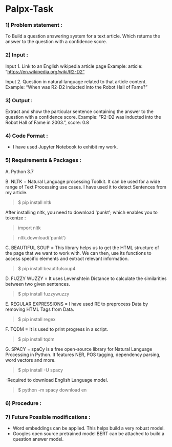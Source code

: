 # Palpx-Task

### <b>1) Problem statement :</b>

To Build a question answering system for a text article. Which returns the answer to the question with a confidence score.

### <b>2) Input :</b>

Input 1. Link to an English wikipedia article page
Example: article: “https://en.wikipedia.org/wiki/R2-D2”

Input 2. Question in natural language related to that article content.
Example: “When was R2-D2 inducted into the Robot Hall of Fame?”

### <b>3) Output :</b>

Extract and show the particular sentence containing the answer to the
question with a confidence score.
Example: “R2-D2 was inducted into the Robot Hall of Fame in 2003.”, score: 0.8

### <b>4) Code Format :</b>

- I have used Jupyter Notebook to exhibit my work.

### <b>5) Requirements & Packages :</b>

A. Python 3.7 

B. NLTK = Natural Language processing Toolkit. It can be used for a wide range of Text Processing use cases. I have used it to detect Sentences from my article.

> $ pip install nltk

After installing nltk, you need to download 'punkt'; which enables you to tokenize :

> import nltk

> nltk.download('punkt')

C. BEAUTIFUL SOUP = This library helps us to get the HTML structure of the page that we want to work with. We can then, use its functions to access specific elements and extract relevant information.

> $ pip install beautifulsoup4

D. FUZZY WUZZY = It uses Levenshtein Distance to calculate the similarities between two given sentences.

> $ pip install fuzzywuzzy

E. REGULAR EXPRESSIONS = I have used RE to preprocess Data by removing HTML Tags from Data.

> $ pip install regex

F. TQDM = It is used to print progress in a script.

> $ pip install tqdm

G. SPACY = spaCy is a free open-source library for Natural Language Processing in Python. It features NER, POS tagging, dependency parsing, word vectors and more.

> $ pip install -U spacy

-Required to download English Language model.

> $ python -m spacy download en

### <b>6) Procedure :</b>


### <b>7) Future Possible modifications :</b>

- Word embeddings can be applied. This helps build a very robust model.
- Googles open source pretrained model BERT can be attached to build a question answer model.